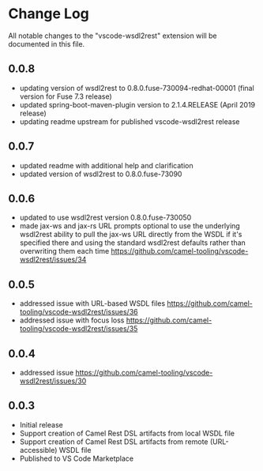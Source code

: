 # Change Log

All notable changes to the "vscode-wsdl2rest" extension will be documented in this file.

## 0.0.8

- updating version of wsdl2rest to 0.8.0.fuse-730094-redhat-00001 (final version for Fuse 7.3 release)
- updated spring-boot-maven-plugin version to 2.1.4.RELEASE (April 2019 release)
- updating readme upstream for published vscode-wsdl2rest release

## 0.0.7

- updated readme with additional help and clarification
- updated version of wsdl2rest to 0.8.0.fuse-73090

## 0.0.6

- updated to use wsdl2rest version 0.8.0.fuse-730050
- made jax-ws and jax-rs URL prompts optional to use the underlying wsdl2rest ability to pull the jax-ws URL directly from the WSDL if it's specified there and using the standard wsdl2rest defaults rather than overwriting them each time https://github.com/camel-tooling/vscode-wsdl2rest/issues/34

## 0.0.5

- addressed issue with URL-based WSDL files https://github.com/camel-tooling/vscode-wsdl2rest/issues/36 
- addressed issue with focus loss https://github.com/camel-tooling/vscode-wsdl2rest/issues/35

## 0.0.4

- addressed issue https://github.com/camel-tooling/vscode-wsdl2rest/issues/30 

## 0.0.3

- Initial release
- Support creation of Camel Rest DSL artifacts from local WSDL file
- Support creation of Camel Rest DSL artifacts from remote (URL-accessible) WSDL file
- Published to VS Code Marketplace
